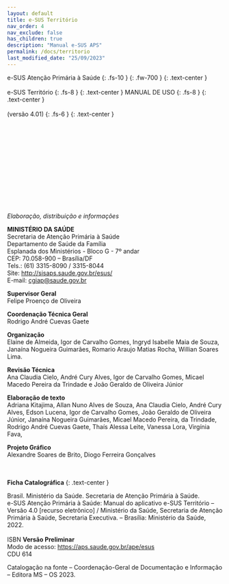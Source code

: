 ```yaml
---
layout: default
title: e-SUS Território
nav_order: 4
nav_exclude: false
has_children: true
description: "Manual e-SUS APS"
permalink: /docs/territorio
last_modified_date: "25/09/2023"
---
```


e-SUS Atenção Primária à Saúde
{: .fs-10 }
{: .fw-700 }
{: .text-center }
<br>
<br>
e-SUS Território
{: .fs-8 }
{: .text-center }
MANUAL DE USO
{: .fs-8 }
{: .text-center }
<br>
<br>
(versão 4.01)
{: .fs-6 }
{: .text-center }
<br>
<br>
<br>
<br>
<br>
<br>
<br>
<br>
<br>
<br>
<br>
<br>
<br>
<br>
*Elaboração, distribuição e informações*<br>

**MINISTÉRIO DA SAÚDE**<br>
Secretaria de Atenção Primária à Saúde<br>
Departamento de Saúde da Família<br>
Esplanada dos Ministérios - Bloco G - 7º andar<br>
CEP: 70.058-900 – Brasília/DF<br>
Tels.: (61) 3315-8090 / 3315-8044<br>
Site: <http://sisaps.saude.gov.br/esus/><br>
E-mail: <cgiap@saude.gov.br>

**Supervisor Geral**<br>
Felipe Proenço de Oliveira

**Coordenação Técnica Geral**<br>
Rodrigo André Cuevas Gaete

**Organização**<br>
Elaine de Almeida, Igor de Carvalho Gomes, Ingryd Isabelle Maia de Souza, Janaína Nogueira Guimarães, Romario Araujo Matias Rocha, Willian Soares Lima.

**Revisão Técnica**<br>
Ana Claudia Cielo, André Cury Alves, Igor de Carvalho Gomes, Micael Macedo Pereira da Trindade e João Geraldo de Oliveira Júnior

**Elaboração de texto**<br>
Adriana Kitajima, Allan Nuno Alves de Souza, Ana Claudia Cielo, André Cury Alves, Edson Lucena, Igor de Carvalho Gomes, João Geraldo de Oliveira Júnior, Janaína Nogueira Guimarães, Micael Macedo Pereira, da Trindade, Rodrigo André Cuevas Gaete, Thaís Alessa Leite, Vanessa Lora, Virgínia Fava,

**Projeto Gráfico**<br>
Alexandre Soares de Brito, Diogo Ferreira Gonçalves
<br>
<br>
<br>

**Ficha Catalográfica**
{: .text-center }

Brasil. Ministério da Saúde. Secretaria de Atenção Primária à Saúde.<br>
e-SUS Atenção Primária à Saúde: Manual do aplicativo e-SUS Território – Versão 4.0 [recurso eletrônico] / Ministério da Saúde, Secretaria de Atenção Primária à Saúde, Secretaria Executiva. – Brasília: Ministério da Saúde, 2022.<br>
<br>
ISBN **Versão Preliminar**<br>
Modo de acesso: <https://aps.saude.gov.br/ape/esus><br>
CDU 614<br>

Catalogação na fonte – Coordenação-Geral de Documentação e Informação – Editora MS – OS 2023.
